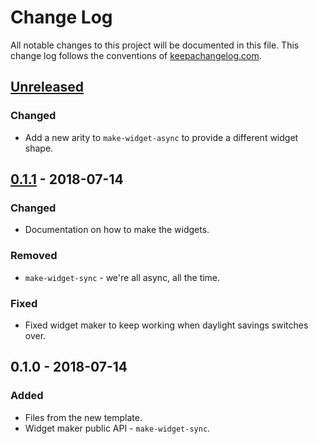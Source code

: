 # Change Log
All notable changes to this project will be documented in this file. This change log follows the conventions of [keepachangelog.com](http://keepachangelog.com/).

## [Unreleased]
### Changed
- Add a new arity to `make-widget-async` to provide a different widget shape.

## [0.1.1] - 2018-07-14
### Changed
- Documentation on how to make the widgets.

### Removed
- `make-widget-sync` - we're all async, all the time.

### Fixed
- Fixed widget maker to keep working when daylight savings switches over.

## 0.1.0 - 2018-07-14
### Added
- Files from the new template.
- Widget maker public API - `make-widget-sync`.

[Unreleased]: https://github.com/your-name/blockchain-tcp/compare/0.1.1...HEAD
[0.1.1]: https://github.com/your-name/blockchain-tcp/compare/0.1.0...0.1.1
